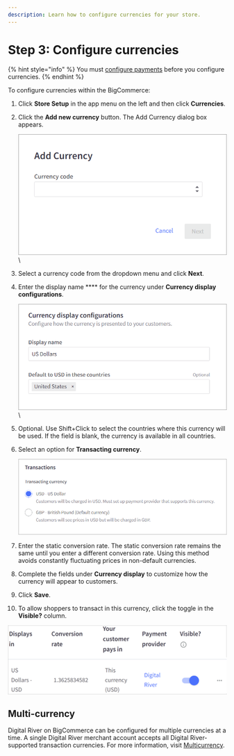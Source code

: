 ```yaml
---
description: Learn how to configure currencies for your store.
---
```


# Step 3: Configure currencies

{% hint style="info" %}
You must [configure payments](step-2-configure-payments.md) before you configure currencies.
{% endhint %}

To configure currencies within the BigCommerce:

1. Click **Store Setup** in the app menu on the left and then click **Currencies**.
2.  Click the **Add new currency** button. The Add Currency dialog box appears.

    ![](../.gitbook/assets/Addcurrency.PNG)\

3. Select a currency code from the dropdown menu and click **Next**.
4.  Enter the display name **** for the currency under **Currency display configurations**.

    ![](../.gitbook/assets/Currencydisplay.PNG)\

5. Optional. Use Shift+Click to select the countries where this currency will be used. If the field is blank, the currency is available in all countries.
6.  Select an option for **Transacting currency**.

    ![](../.gitbook/assets/Transactions.PNG)&#x20;
7. Enter the static conversion rate. The static conversion rate remains the same until you enter a different conversion rate. Using this method avoids constantly fluctuating prices in non-default currencies.
8. Complete the fields under **Currency display** to customize how the currency will appear to customers.
9. Click **Save**.&#x20;
10. To allow shoppers to transact in this currency, click the toggle in the **Visible?** column.&#x20;

![](../.gitbook/assets/Visible-toggle.png)

## Multi-currency

Digital River on BigCommerce can be configured for multiple currencies at a time. A single Digital River merchant account accepts all Digital River-supported transaction currencies. For more information, visit [Multicurrency](https://support.bigcommerce.com/s/article/Managing-Currencies?language=en\_US#mc).

